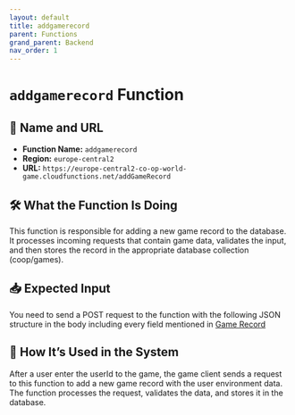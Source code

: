 ```yaml
---
layout: default
title: addgamerecord
parent: Functions
grand_parent: Backend
nav_order: 1
---
```


# `addgamerecord` Function

## 🔗 Name and URL

- **Function Name:** `addgamerecord`
- **Region:** `europe-central2`
- **URL:** `https://europe-central2-co-op-world-game.cloudfunctions.net/addGameRecord`

## 🛠️ What the Function Is Doing

This function is responsible for adding a new game record to the database. It processes incoming requests that contain game data, validates the input, and then stores the record in the appropriate database collection (coop/games).

## 📥 Expected Input

You need to send a POST request to the function with the following JSON structure in the body including every field mentioned in
[Game Record](../../MongoDB/Collections/coop__games.html)

## 🔄 How It’s Used in the System

After a user enter the userId to the game, the game client sends a request to this function to add a new game record with the user environment data. The function processes the request, validates the data, and stores it in the database.
